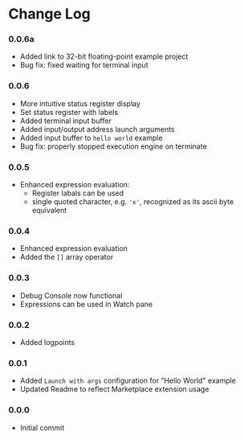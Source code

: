# Change Log

### 0.0.6a

- Added link to 32-bit floating-point example project
- Bug fix: fixed waiting for terminal input

### 0.0.6

- More intuitive status register display
- Set status register with labels
- Added terminal input buffer
- Added input/output address launch arguments
- Added input buffer to `hello world` example
- Bug fix: properly stopped execution engine on terminate

### 0.0.5

- Enhanced expression evaluation:
    * Register labals can be used
    * single quoted character, e.g. `'x'`, recognized as its ascii byte equivalent

### 0.0.4

- Enhanced expression evaluation
- Added the `[]` array operator

### 0.0.3

- Debug Console now functional
- Expressions can be used in Watch pane

### 0.0.2

- Added logpoints

### 0.0.1

- Added `Launch with args` configuration for "Hello World" example
- Updated Readme to reflect Marketplace extension usage

### 0.0.0

- Initial commit
